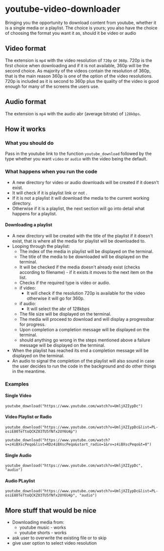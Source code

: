 # **youtube-video-downloader**

Bringing you the opportunity to download content from youtube, whether it is a single media or a playlist. The choice is yours; you also have the choice of choosing the format you want it as, should it be video or audio

## **Video format**

The extension is `mp4` with the video resolution of `720p` or `360p`. 720p is the first choice when downloading and if it is not available, 360p will be the second choice. As majority of the videos contain the resolution of 360p, that is the main reason 360p is one of the option of the video resolutions. 720p is included as it is second to 360p plus the quality of the video is good enough for many of the screens the users use.

## **Audio format**

The extension is `mp4` with the audio abr (average bitrate) of `128kbps`.

## **How it works**

### **What you should do**

Pass in the youtube link to the function `youtube_download` followed by the type whether you want `video` or `audio` with the video being the default.

### **What happens when you run the code**

* A new directory for video or audio downloads will be created if it doesn't exist.
* It will check if it is playlist link or not .
* If it is not a playlist it will download the media to the current working directory.
* Otherwise if it is a playlist, the next section will go into detail what happens for a playlist.

#### **Downloading a playlist**

* A new directory will be created with the title of the playlist if it doesn't exist, that is where all the media for playlist will be downloaded to.
* Looping through the playlist:
    * The index of the media in playlist will be displayed on the terminal.
    * The title of the media to be downloaded will be displayed on the terminal.
    * It will be checked if the media doesn't already exist (checks according to filename) - if it exists it moves to the next item on the list.
    * Checks if the required type is video or audio.
    * if video:
        * It will check if the resolution 720p is available for the video otherwise it will go for 360p.
    * if audio:
        * It will select the abr of 128kbps
    * The file size will be displayed on the terminal.
    * The media will proceed to download and will display a progressbar for progress.
    * Upon completion a completion message will be displayed on the terminal.
    * should anything go wrong in the steps mentioned above a failure message will be displayed on the terminal.
* When the playlist has reached its end a completion message will be displayed on the terminal.
* An audio to signal the completion of the playlist will also sound in case the user decides to run the code in the background and do other things in the meantime.

### **Examples**

#### Single Video

```
youtube_download("https://www.youtube.com/watch?v=UmljXZIypDc")
```

#### Video Playlist or Radio

```
youtube_download("https://www.youtube.com/watch?v=UmljXZIypDc&list=PL-osiE80TeTtoQCKZ03TU5fNfx2UY6U4p")

youtube_download("https://www.youtube.com/watch?v=z4iBXscPeqo&list=RDz4iBXscPeqo&start_radio=1&rv=z4iBXscPeqo&t=0")
```

#### Single Audio

```
youtube_download("https://www.youtube.com/watch?v=UmljXZIypDc", "audio")
```

#### Audio PLaylist

```
youtube_download("https://www.youtube.com/watch?v=UmljXZIypDc&list=PL-osiE80TeTtoQCKZ03TU5fNfx2UY6U4p", "audio")
```


## **More stuff that would be nice**

* Downloading media from:
    * youtube music - works
    * youtube shorts - works
* ask user to overwrite the existing file or to skip
* give user option to select video resolution